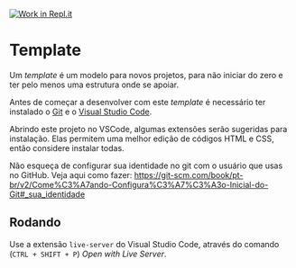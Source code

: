 [![Work in Repl.it](https://classroom.github.com/assets/work-in-replit-14baed9a392b3a25080506f3b7b6d57f295ec2978f6f33ec97e36a161684cbe9.svg)](https://classroom.github.com/online_ide?assignment_repo_id=3479718&assignment_repo_type=AssignmentRepo)
# Template

Um _template_ é um modelo para novos projetos, para não iniciar do zero e ter pelo menos uma estrutura onde se apoiar.

Antes de começar a desenvolver com este _template_ é necessário ter instalado o [Git](https://git-scm.com/download/win) e o [Visual Studio Code](https://code.visualstudio.com/).

Abrindo este projeto no VSCode, algumas extensões serão sugeridas para instalação. Elas permitem uma melhor edição de códigos HTML e CSS, então considere instalar todas.

Não esqueça de configurar sua identidade no git com o usuário que usas no GitHub. Veja aqui como fazer: <https://git-scm.com/book/pt-br/v2/Come%C3%A7ando-Configura%C3%A7%C3%A3o-Inicial-do-Git#_sua_identidade>

## Rodando

Use a extensão `live-server` do Visual Studio Code, através do comando (`CTRL + SHIFT + P`) _Open with Live Server_.
